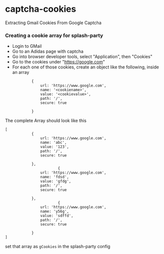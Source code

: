 # captcha-cookies
Extracting Gmail Cookies From Google Captcha


### Creating a cookie array for splash-party

* Login to GMail
* Go to an Adidas page with captcha
* Go into browser developer tools, select "Application", then "Cookies"
* Go to the cookies under "https://google.com"
* For each one of those cookies, create an object like the following, inside an array

```
            {
                url: 'https://www.google.com',
                name: '<cookiename>',
                value: '<cookievalue>',
                path: '/',
                secure: true

            }
```

The complete Array should look like this

```
[
            {
                url: 'https://www.google.com',
                name: 'abc',
                value: '123',
                path: '/',
                secure: true

            },
                        {
                url: 'https://www.google.com',
                name: 'fdsd',
                value: 'gfdg',
                path: '/',
                secure: true

            },
                        {
                url: 'https://www.google.com',
                name: 'y56g',
                value: 'sdffd',
                path: '/',
                secure: true

            }
]

```


set that array as `gCookies` in the splash-party config
